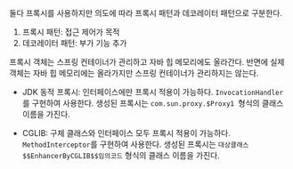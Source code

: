 
둘다 프록시를 사용하지만 의도에 따라 프록시 패턴과 데코레이터 패턴으로 구분한다.
1. 프록시 패턴: 접근 제어가 목적
2. 데코레이터 패턴: 부가 기능 추가


프록시 객체는 스프링 컨테이너가 관리하고 자바 힙 메모리에도 올라간다. 반면에 실제 객체는 자바 힙
메모리에는 올라가지만 스프링 컨테이너가 관리하지는 않는다.



- JDK 동적 프록시: 인터페이스에만 프록시 적용이 가능하다. `InvocationHandler`를 구현하여 사용한다. 생성된 프록시는 `com.sun.proxy.$Proxy1
`형식의 클래스 이름을 가진다.

- CGLIB: 구체 클래스와 인터페이스 모두 프록시 적용이 가능하다. `MethodInterceptor`를 구현하여 사용한다. 생성된 프록시는 `대상클래스$$EnhancerByCGLIB$$임의코드`
형식의 클래스 이름을 가진다.

